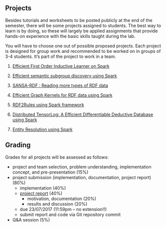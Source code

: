## Projects

Besides tutorials and worksheets to be posted publicly at the end of the semester, there will be some projects assigned to students. The best way to learn is by doing, so these will largely be applied assignments that provide hands-on experience with the basic skills taught during the lab.

You will have to choose one out of possible proposed projects. Each project is designed for group work and recommended to be worked on in groups of 3-4 students. It’s part of the project to work in a team.

1. [Efficient First Order Inductive Learner on Spark](https://github.com/SmartDataAnalytics/MA-INF-4223-Lab-SoSe2017/tree/master/projects/project1)

1. [Efficient semantic subgroup discovery using Spark](https://github.com/SmartDataAnalytics/MA-INF-4223-Lab-SoSe2017/tree/master/projects/project2)

1. [SANSA-RDF : Reading more types of RDF data](https://github.com/SmartDataAnalytics/MA-INF-4223-Lab-SoSe2017/tree/master/projects/project3)

1. [Efficient Graph Kernels for RDF data using Spark](https://github.com/SmartDataAnalytics/MA-INF-4223-Lab-SoSe2017/tree/master/projects/project4)

1. [RDF2Rules using Spark framework](https://github.com/SmartDataAnalytics/MA-INF-4223-Lab-SoSe2017/tree/master/projects/project5)

1. [Distributed TensorLog: A Efficient Differentiable Deductive Database using Spark](https://github.com/SmartDataAnalytics/MA-INF-4223-Lab-SoSe2017/tree/master/projects/project6)
1. [Entity Resolution using Spark](https://github.com/SmartDataAnalytics/MA-INF-4223-Lab-SoSe2017/tree/master/projects/project7)



## Grading
Grades for all projects will be assessed as follows:
- project and team selection, problem understanding, implementation concept, and pre-presentation (15%)
- project submission (implementation, documentation, project report) (80%)
  - implementation (40%)
  - [project report](https://docs.google.com/document/d/1HE5otXE3eHt-qc-bn3iEnOuH7OlJuhxnSLWJmNluneo/edit?usp=sharing) (40%)
    - motivation, documentation (20%)
    - results and discussion (20%)
  - due 23/07/2017 (11:59pm – no extension!!)
  - submit report and code via Git repository commit
- Q&A session (5%)
